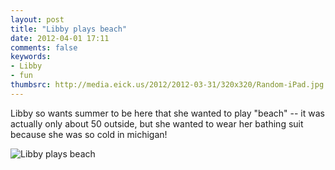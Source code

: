 ```yaml
---
layout: post
title: "Libby plays beach"
date: 2012-04-01 17:11
comments: false
keywords: 
- Libby
- fun
thumbsrc: http://media.eick.us/2012/2012-03-31/320x320/Random-iPad.jpg
---
```

Libby so wants summer to be here that she wanted to play "beach" -- it was actually only about 50 outside, but she wanted to wear her bathing suit because she was so cold in michigan!



![Libby plays beach](http://media.eick.us/media/photographs/2012/2012-03-31/Random-iPad.jpg)

